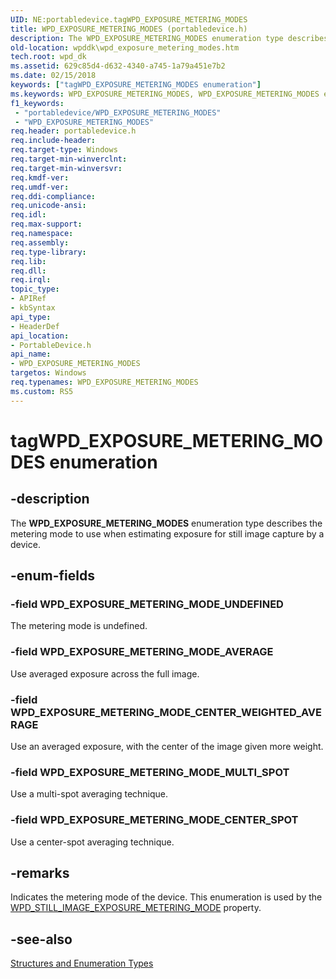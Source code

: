 ```yaml
---
UID: NE:portabledevice.tagWPD_EXPOSURE_METERING_MODES
title: WPD_EXPOSURE_METERING_MODES (portabledevice.h)
description: The WPD_EXPOSURE_METERING_MODES enumeration type describes the metering mode to use when estimating exposure for still image capture by a device.
old-location: wpddk\wpd_exposure_metering_modes.htm
tech.root: wpd_dk
ms.assetid: 629c85d4-d632-4340-a745-1a79a451e7b2
ms.date: 02/15/2018
keywords: ["tagWPD_EXPOSURE_METERING_MODES enumeration"]
ms.keywords: WPD_EXPOSURE_METERING_MODES, WPD_EXPOSURE_METERING_MODES enumeration, WPD_EXPOSURE_METERING_MODE_AVERAGE, WPD_EXPOSURE_METERING_MODE_CENTER_SPOT, WPD_EXPOSURE_METERING_MODE_CENTER_WEIGHTED_AVERAGE, WPD_EXPOSURE_METERING_MODE_MULTI_SPOT, WPD_EXPOSURE_METERING_MODE_UNDEFINED, enumeration, portabledevice/WPD_EXPOSURE_METERING_MODES, portabledevice/WPD_EXPOSURE_METERING_MODE_AVERAGE, portabledevice/WPD_EXPOSURE_METERING_MODE_CENTER_SPOT, portabledevice/WPD_EXPOSURE_METERING_MODE_CENTER_WEIGHTED_AVERAGE, portabledevice/WPD_EXPOSURE_METERING_MODE_MULTI_SPOT, portabledevice/WPD_EXPOSURE_METERING_MODE_UNDEFINED, tagWPD_EXPOSURE_METERING_MODES, wpddk.wpd_exposure_metering_modes
f1_keywords:
 - "portabledevice/WPD_EXPOSURE_METERING_MODES"
 - "WPD_EXPOSURE_METERING_MODES"
req.header: portabledevice.h
req.include-header: 
req.target-type: Windows
req.target-min-winverclnt: 
req.target-min-winversvr: 
req.kmdf-ver: 
req.umdf-ver: 
req.ddi-compliance: 
req.unicode-ansi: 
req.idl: 
req.max-support: 
req.namespace: 
req.assembly: 
req.type-library: 
req.lib: 
req.dll: 
req.irql: 
topic_type:
- APIRef
- kbSyntax
api_type:
- HeaderDef
api_location:
- PortableDevice.h
api_name:
- WPD_EXPOSURE_METERING_MODES
targetos: Windows
req.typenames: WPD_EXPOSURE_METERING_MODES
ms.custom: RS5
---
```


# tagWPD_EXPOSURE_METERING_MODES enumeration


## -description



The <b>WPD_EXPOSURE_METERING_MODES</b> enumeration type describes the metering mode to use when estimating exposure for still image capture by a device.




## -enum-fields




### -field WPD_EXPOSURE_METERING_MODE_UNDEFINED

The metering mode is undefined.


### -field WPD_EXPOSURE_METERING_MODE_AVERAGE

Use averaged exposure across the full image.


### -field WPD_EXPOSURE_METERING_MODE_CENTER_WEIGHTED_AVERAGE

Use an averaged exposure, with the center of the image given more weight.


### -field WPD_EXPOSURE_METERING_MODE_MULTI_SPOT

Use a multi-spot averaging technique.


### -field WPD_EXPOSURE_METERING_MODE_CENTER_SPOT

Use a center-spot averaging technique.


## -remarks



Indicates the metering mode of the device. This enumeration is used by the <a href="https://docs.microsoft.com/windows/desktop/wpd_sdk/still-image-properties">WPD_STILL_IMAGE_EXPOSURE_METERING_MODE</a> property.




## -see-also




<a href="https://docs.microsoft.com/previous-versions/windows/hardware/drivers/ff597672(v=vs.85)">Structures and Enumeration Types</a>
 

 

